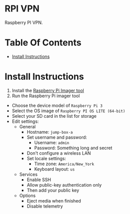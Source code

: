 # RPI VPN
Raspberry PI VPN.

# Table Of Contents
- [Install Instructions](#install-instructions)

# Install Instructions
1. Install the [Raspberry Pi Imager tool](https://www.raspberrypi.com/software/)
2. Run the Raspberry Pi imager tool
  - Choose the device model of `Raspberry Pi 3`
  - Select the OS image of `Raspberry PI OS LITE (64-bit)`
  - Select your SD card in the list for storage
  - Edit settings:
    - General
      - Hostname: `jump-box-a`
      - Set username and password:
        - Username: `admin`
        - Password: Something long and secret
      - Don't configure a wireless LAN
      - Set locale settings:
        - Time zone: `America/New_York`
        - Keyboard layout: `us`
    - Services
      - Enable SSH
      - Allow public-key authentication only
      - Then add your public key
    - Options
      - Eject media when finished
      - Disable telemetry
